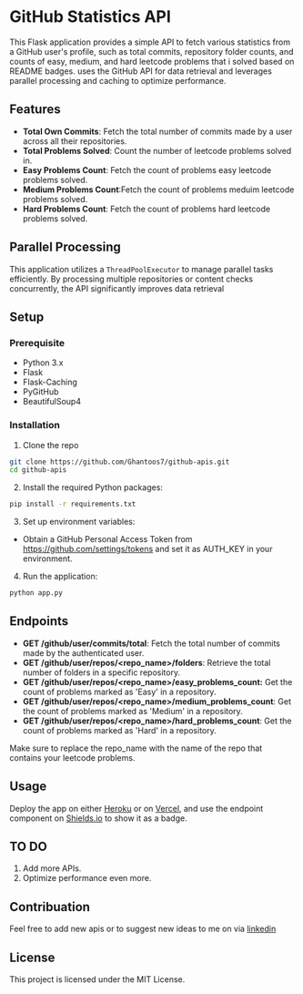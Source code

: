 # GitHub Statistics API

This Flask application provides a simple API to fetch various statistics from a GitHub user's profile, such as total commits, repository folder counts, and counts of easy, medium, and hard leetcode problems that i solved based on README badges.  uses the GitHub API for data retrieval and leverages parallel processing and caching to optimize performance.

## Features

- **Total Own Commits**: Fetch the total number of commits made by a user across all their repositories.
- **Total Problems Solved**: Count the number of leetcode problems solved in.
- **Easy Problems Count**: Fetch the count of problems easy leetcode problems solved.
- **Medium Problems Count**:Fetch the count of problems meduim leetcode problems solved.
- **Hard Problems Count**: Fetch the count of problems hard leetcode problems solved.


## Parallel Processing

This application utilizes a `ThreadPoolExecutor` to manage parallel tasks efficiently. By processing multiple repositories or content checks concurrently, the API significantly improves data retrieval

## Setup

### Prerequisite

- Python 3.x
- Flask
- Flask-Caching
- PyGitHub
- BeautifulSoup4

### Installation

1. Clone the repo
```bash
git clone https://github.com/Ghantoos7/github-apis.git
cd github-apis
```


2. Install the required Python packages:

```bash
pip install -r requirements.txt
```

3. Set up environment variables:

- Obtain a GitHub Personal Access Token from https://github.com/settings/tokens and set it as AUTH_KEY in your environment.

4. Run the application:
```bash
python app.py
```

## Endpoints 

- **GET /github/user/commits/total**: Fetch the total number of commits made by the authenticated user.
- **GET /github/user/repos/<repo_name>/folders**: Retrieve the total number of folders in a specific repository.
- **GET /github/user/repos/<repo_name>/easy_problems_count:** Get the count of problems marked as 'Easy' in a repository.
- **GET /github/user/repos/<repo_name>/medium_problems_count**: Get the count of problems marked as 'Medium' in a repository.
- **GET /github/user/repos/<repo_name>/hard_problems_count**: Get the count of problems marked as 'Hard' in a repository.

Make sure to replace the repo_name with the name of the repo that contains your leetcode problems.

## Usage

Deploy the app on either [Heroku](https://heroku.com) or on [Vercel](https://vercel.com), and use the endpoint component on [Shields.io](https://shields.io/) to show it as a badge.

## TO DO

1. Add more APIs.
2. Optimize performance even more.


## Contribuation

Feel free to add new apis or to suggest new ideas to me on via [linkedin](https://www.linkedin.com/in/georgio-ghnatios-33a295222/) 

## License
This project is licensed under the MIT License.

